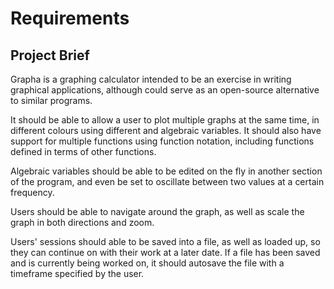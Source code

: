 # Requirements

## Project Brief

Grapha is a graphing calculator intended to be an exercise in writing graphical
applications, although could serve as an open-source alternative to similar
programs.

It should be able to allow a user to plot multiple graphs at the same time, in
different colours using different and algebraic variables. It should also have
support for multiple functions using function notation, including functions
defined in terms of other functions.

Algebraic variables should be able to be edited on the fly in another section
of the program, and even be set to oscillate between two values at a certain
frequency.

Users should be able to navigate around the graph, as well as scale the graph
in both directions and zoom.

Users' sessions should able to be saved into a file, as well as loaded up, so
they can continue on with their work at a later date. If a file has been saved
and is currently being worked on, it should autosave the file with a timeframe
specified by the user.
